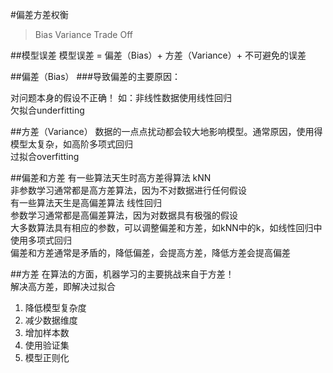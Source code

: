 #偏差方差权衡
>Bias Variance Trade Off

##模型误差
模型误差 = 偏差（Bias）+ 方差（Variance）+ 不可避免的误差

##偏差（Bias）
###导致偏差的主要原因：

对问题本身的假设不正确！
如：非线性数据使用线性回归<br>欠拟合underfitting

##方差（Variance）
数据的一点点扰动都会较大地影响模型。通常原因，使用得模型太复杂，如高阶多项式回归
 <br>过拟合overfitting

##偏差和方差
有一些算法天生时高方差得算法 kNN
<br>非参数学习通常都是高方差算法，因为不对数据进行任何假设
<br>有一些算法天生是高偏差算法 线性回归
<br>参数学习通常都是高偏差算法，因为对数据具有极强的假设
<br>大多数算法具有相应的参数，可以调整偏差和方差，如kNN中的k，如线性回归中使用多项式回归
<br>偏差和方差通常是矛盾的，降低偏差，会提高方差，降低方差会提高偏差

##方差
在算法的方面，机器学习的主要挑战来自于方差！
<br>解决高方差，即解决过拟合
1.  降低模型复杂度
2.  减少数据维度
3.  增加样本数
4.  使用验证集
5.  模型正则化